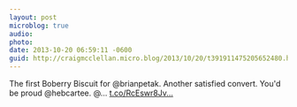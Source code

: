 ```yaml
---
layout: post
microblog: true
audio: 
photo: 
date: 2013-10-20 06:59:11 -0600
guid: http://craigmcclellan.micro.blog/2013/10/20/t391911475205652480.html
---
```

The first Boberry Biscuit for @brianpetak. Another satisfied convert. You'd be proud @hebcartee. @… [t.co/RcEswr8Jv...](http://t.co/RcEswr8JvD)
